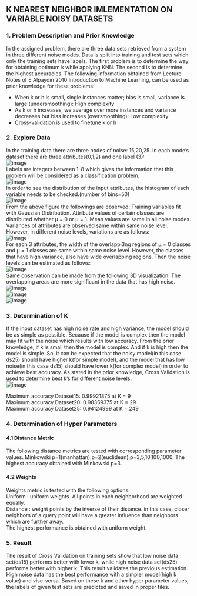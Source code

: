 ## K NEAREST NEIGHBOR IMLEMENTATION ON VARIABLE NOISY DATASETS

### 1. Problem Description and Prior Knowledge
In the assigned problem, there are three data sets retrieved from a system in three different noise modes. Data is split into training and test sets which only the training sets have labels. The first problem is to determine the way for obtaining optimum k while applying KNN. The second is to determine the highest accuracies. 
The following information obtained from Lecture Notes of E Alpaydın 2010 Introduction to Machine Learning, can be used as prior knowledge for these problems:
* When k or h is small, single instances matter; bias is small, variance is large (undersmoothing): High complexity
* As k or h increases, we average over more instances and variance decreases but bias increases (oversmoothing): Low complexity
* Cross-validation is used to finetune k or h

### 2. Explore Data
In the training data there are three nodes of noise: 15,20,25. In each mode’s dataset there are three attributes(0,1,2) and one label (3):<br>
 ![image](https://user-images.githubusercontent.com/44832162/147391723-2900edb3-2f61-4dc5-a919-0bbb95408e90.png)<br>
Labels are integers between 1-8 which gives the information that this problem will be considered as a classification problem. <br>
 ![image](https://user-images.githubusercontent.com/44832162/147391725-f4d0a69e-3113-4c04-bc4f-f73c7d68e0c0.png)<br>
In order to see the distribution of the input attributes, the histogram of each variable needs to be checked.(number of bins=50)<br>
 ![image](https://user-images.githubusercontent.com/44832162/147391728-def3ec29-ffc6-486a-9f19-e69d4e7b74c3.png)<br>
From the above figure the followings are observed:
	Training variables fit with Gaussian Distribution. Attribute values of certain classes are distributed whether µ = 0 or µ = 1. Mean values are same in all noise modes. 
	Variances of attributes are observed same within same noise level. However, in different noise levels, variations are as follows:<br>
![image](https://user-images.githubusercontent.com/44832162/147391742-5ae35392-cb9f-431f-a956-cd83d0c6da93.png)<br>
	For each 3 attributes, the width of the overlappi3ng regions of µ = 0 classes and µ = 1 classes are same within same noise level. However, the classes that have high variance, also have wide overlapping regions. Then the noise levels can be estimated as follows:<br>
![image](https://user-images.githubusercontent.com/44832162/147391749-0af6537e-425d-4852-9666-5f1a3811c8a5.png)<br>
	Same observation can be made from the following 3D visualization. The overlapping areas are more significant in the data that has high noise.<br>
  ![image](https://user-images.githubusercontent.com/44832162/147391766-35158e98-28b2-4b35-8c71-f73ae4956b1c.png)<br>
![image](https://user-images.githubusercontent.com/44832162/147391770-5106b192-463e-491f-bbc1-835b62b86674.png)<br>
![image](https://user-images.githubusercontent.com/44832162/147391771-07b70f6e-2f04-417d-b200-dd2ecbd0c9c7.png)<br>

### 3. Determination of K
If the input dataset has high noise rate and high variance, the model should be as simple as possible. Because if the model is complex then the model may fit with the noise which results with low accuracy. From the prior knowledge, if k is small then the model is complex. And if k is high then the model is simple. So, it can be expected that the noisy model(in this case ds25) should have higher k(for simple model), and the model that has low noise(in this case ds15) should have lower k(for complex model) in order to achieve best accuracy. 
As stated in the prior knowledge, Cross Validation is used to determine best k’s for different noise levels.<br>
![image](https://user-images.githubusercontent.com/44832162/147391779-308c0bff-a169-4cdd-b039-6995b8828ed0.png)<br>
 
Maximum accuracy Dataset15: 0.99921875 at K = 9<br>
Maximum accuracy Dataset20: 0.98359375 at K = 29<br>
Maximum accuracy Dataset25: 0.94124999 at K = 249<br>

### 4. Determination of Hyper Parameters

#### 4.1 Distance Metric
The following distance metrics are tested with corresponding parameter values. Minkowski p=1(manhattan),p=2(euclidean),p=3,5,10,100,1000. The highest accuracy obtained with Minkowski p=3.

#### 4.2 Weights
Weights metric is tested with the following options.<br>
Uniform : uniform weights. All points in each neighborhood are weighted equally.<br>
Distance : weight points by the inverse of their distance. in this case, closer neighbors of a query point will have a greater influence than neighbors which are further away.<br>
The highest performance is obtained with uniform weight.

### 5. Result
The result of Cross Validation on training sets show that low noise data set(ds15) performs better with lower k, while high noise data set(ds25) performs better with higher k. This result validates the previous estimation. High noise data has the best performance with a simpler model(high k value) and vise-versa. Based on these k and other hyper parameter values, the labels of given test sets are predicted and saved in proper files.

